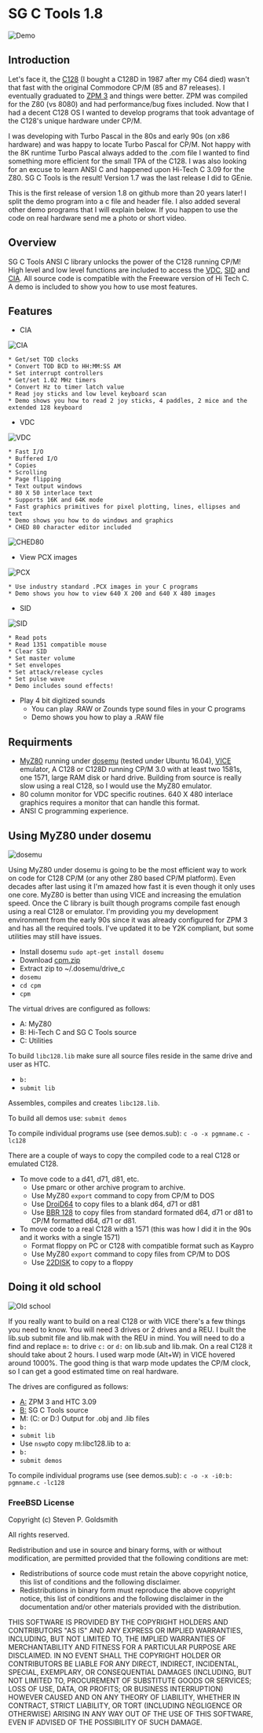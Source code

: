 # SG C Tools 1.8                                               

![Demo](images/sgctools1.png)

## Introduction
Let's face it, the [C128](https://en.wikipedia.org/wiki/Commodore_128) (I bought a C128D in 1987 after my C64 died) wasn't that fast with the original Commodore CP/M (85 and 87 releases). I eventually graduated to [ZPM 3](http://www.commodore.ca/manuals/funet/cpm/sys/c128/system) and things were better. ZPM was compiled for the Z80 (vs 8080) and had performance/bug fixes included. Now that I had a decent C128 OS I wanted to develop programs that took advantage of the C128's unique hardware under CP/M.

I was developing with Turbo Pascal in the 80s and early 90s (on x86 hardware) and was happy to locate Turbo Pascal for CP/M. Not happy with the 8K runtime Turbo Pascal always added to the .com file I wanted to find something more efficient for the small TPA of the C128. I was also looking for an excuse to learn ANSI C and happened upon Hi-Tech C 3.09 for the Z80. SG C Tools is the result! Version 1.7 was the last release I did to GEnie.

This is the first release of version 1.8 on github more than 20 years later! I split the demo program into a c file and header file. I also added several other demo programs that I will explain below. If you happen to use the code on real hardware send me a photo or short video.

## Overview
SG C Tools ANSI C library unlocks the power of the C128 running CP/M!  High level and low level functions are included to access the [VDC](https://en.wikipedia.org/wiki/MOS_Technology_8563), [SID](https://en.wikipedia.org/wiki/MOS_Technology_SID) and [CIA](https://en.wikipedia.org/wiki/MOS_Technology_CIA). All source code is compatible with the Freeware version of Hi Tech C. A demo is included to show you how to use most features.

## Features
* CIA

 ![CIA](images/sgctools2.png)

    * Get/set TOD clocks
    * Convert TOD BCD to HH:MM:SS AM    
    * Set interrupt controllers  
    * Get/set 1.02 MHz timers
    * Convert Hz to timer latch value  
    * Read joy sticks and low level keyboard scan
    * Demo shows you how to read 2 joy sticks, 4 paddles, 2 mice and the extended 128 keyboard
* VDC

 ![VDC](images/sgctools3.png)

    * Fast I/O
    * Buffered I/O
    * Copies
    * Scrolling
    * Page flipping
    * Text output windows
    * 80 X 50 interlace text
    * Supports 16K and 64K mode
    * Fast graphics primitives for pixel plotting, lines, ellipses and text
    * Demo shows you how to do windows and graphics
    * CHED 80 character editor included
 ![CHED80](images/ched80.png)
    
* View PCX images

 ![PCX](images/sgctools4.png)
 
    * Use industry standard .PCX images in your C programs
    * Demo shows you how to view 640 X 200 and 640 X 480 images
* SID

 ![SID](images/sgctools5.png)

    * Read pots
    * Read 1351 compatible mouse
    * Clear SID
    * Set master volume
    * Set envelopes
    * Set attack/release cycles
    * Set pulse wave
    * Demo includes sound effects!
* Play 4 bit digitized sounds
    * You can play .RAW or Zounds type sound files in your C programs
    * Demo shows you how to play a .RAW file

## Requirments
* [MyZ80](http://www.z80.eu/myz80cpm.html) running under [dosemu](http://www.dosemu.org/) (tested under Ubuntu 16.04), [VICE](http://vice-emu.sourceforge.net/) emulator, A C128 or C128D running CP/M 3.0 with at least two 1581s, one 1571, large RAM disk or hard drive. Building from source is really slow using a real C128, so I would use the MyZ80 emulator.
* 80 column monitor for VDC specific routines. 640 X 480 interlace graphics requires a monitor that can handle this format.
* ANSI C programming experience.

## Using MyZ80 under dosemu

![dosemu](images/dosemu.png)

Using MyZ80 under dosemu is going to be the most efficient way to work on code for C128 CP/M (or any other Z80 based CP/M platform). Even decades after last using it I'm amazed how fast it is even though it only uses one core. MyZ80 is better than using VICE and increasing the emulation speed. Once the C library is built though programs compile fast enough using a real C128 or emulator. I'm providing you my development environment from the early 90s since it was already configured for ZPM 3 and has all the required tools. I've updated it to be Y2K compliant, but some utilities may still have issues.
* Install dosemu `sudo apt-get install dosemu`
* Download [cpm.zip](https://github.com/sgjava/garage/raw/master/commodore/cpm/sgctools/cpm.zip)
* Extract zip to ~/.dosemu/drive_c
* `dosemu`
* `cd cpm`
* `cpm`

The virtual drives are configured as follows:
* A: MyZ80
* B: Hi-Tech C and SG C Tools source
* C: Utilities

To build `libc128.lib` make sure all source files reside in the same drive and user as HTC.
* `b:`
* `submit lib`

Assembles, compiles and creates `libc128.lib`.

To build all demos use:
`submit demos`

To compile individual programs use (see demos.sub):
`c -o -x pgmname.c -lc128`

There are a couple of ways to copy the compiled code to a real C128 or emulated C128.
* To move code to a d41, d71, d81, etc.
    * Use pmarc or other archive program to archive.
    * Use MyZ80 `export` command to copy from CP/M to DOS
    * Use [DroiD64](http://droid64.sourceforge.net/) to copy files to a blank d64, d71 or d81
    * Use [BBR 128](http://commodore.software/downloads/download/161-data-conversion-tools/1165-big-blue-reader-128-v4-10) to copy files from standard formated d64, d71 or d81 to CP/M formatted d64, d71 or d81.
* To move code to a real C128 with a 1571 (this was how I did it in the 90s and it works with a single 1571)
    * Format floppy on PC or C128 with compatible format such as Kaypro
    * Use MyZ80 `export` command to copy files from CP/M to DOS
    * Use [22DISK](http://www.gaby.de/ecconver.htm) to copy to a floppy
    
## Doing it old school

![Old school](images/oldschool.png)

If you really want to build on a real C128 or with VICE there's a few things you need to know. You will need 3 drives or 2 drives and a REU. I built the lib.sub submit file and lib.mak with the REU in mind. You will need to do a find and replace `m:` to drive `c:` or `d:` on lib.sub and lib.mak. On a real C128 it should take about 2 hours. I used warp mode (Alt+W) in VICE hovered around 1000%. The good thing is that warp mode updates the CP/M clock, so I can get a good estimated time on real hardware.

The drives are configured as follows:
* [A:](https://github.com/sgjava/garage/raw/master/commodore/cpm/sgctools/boot.d81.zip) ZPM 3 and HTC 3.09
* [B:](https://github.com/sgjava/garage/raw/master/commodore/cpm/sgctools/sgctools18.d81.zip) SG C Tools source
* M: (C: or D:) Output for .obj and .lib files
* `b:`
* `submit lib`
* Use `nswp`to copy m:libc128.lib to a:
* `b:`
* `submit demos`

To compile individual programs use (see demos.sub):
`c -o -x -i0:b: pgmname.c -lc128`

### FreeBSD License
Copyright (c) Steven P. Goldsmith

All rights reserved.

Redistribution and use in source and binary forms, with or without modification, are permitted provided that the following conditions are met:
* Redistributions of source code must retain the above copyright notice, this list of conditions and the following disclaimer.
* Redistributions in binary form must reproduce the above copyright notice, this list of conditions and the following disclaimer in the documentation and/or other materials provided with the distribution.

THIS SOFTWARE IS PROVIDED BY THE COPYRIGHT HOLDERS AND CONTRIBUTORS "AS IS" AND ANY EXPRESS OR IMPLIED WARRANTIES, INCLUDING, BUT NOT LIMITED TO, THE IMPLIED WARRANTIES OF MERCHANTABILITY AND FITNESS FOR A PARTICULAR PURPOSE ARE DISCLAIMED. IN NO EVENT SHALL THE COPYRIGHT HOLDER OR CONTRIBUTORS BE LIABLE FOR ANY DIRECT, INDIRECT, INCIDENTAL, SPECIAL, EXEMPLARY, OR CONSEQUENTIAL DAMAGES (INCLUDING, BUT NOT LIMITED TO, PROCUREMENT OF SUBSTITUTE GOODS OR SERVICES; LOSS OF USE, DATA, OR PROFITS; OR BUSINESS INTERRUPTION) HOWEVER CAUSED AND ON ANY THEORY OF LIABILITY, WHETHER IN CONTRACT, STRICT LIABILITY, OR TORT (INCLUDING NEGLIGENCE OR OTHERWISE) ARISING IN ANY WAY OUT OF THE USE OF THIS SOFTWARE, EVEN IF ADVISED OF THE POSSIBILITY OF SUCH DAMAGE.
